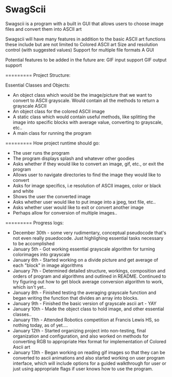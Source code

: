 SwagScii
=========
Swagscii is a program with a built in GUI that allows users to choose image files and convert them into ASCII art

Swagscii will have many features in addition to the basic ASCII art functions these include but are not limited to
  Colored ASCII art
  Size and resolution control (with suggested values)
  Support for multiple file formats
  A GUI
  
Potential features to be added in the future are:
  GIF input support
  GIF output support
  
=========
Project Structure:

Essential Classes and Objects:
  - An object class which would be the image/picture that we want to convert to ASCII grayscale. Would contain all the methods to return a grayscale ASCII
  - An object class for the colored ASCII image
  - A static class which would contain useful methods, like splitting the image into specific blocks with average value, converting to grayscale, etc..
  - A main class for running the program

=========
How project runtime should go:

- The user runs the program
- The program displays splash and whatever other goodies
- Asks whether if they would like to convert an image, gif, etc., or exit the program
- Allows user to navigate directories to find the image they would like to convert
- Asks for image specifics, i.e resolution of ASCII images, color or black and white
- Shows the user the converted image
- Asks whether user would like to put image into a jpeg, text file, etc..
- Asks whether user would like to exit or convert another image
- Perhaps allow for conversion of multiple images..
  
=========
Progress logs:
  - December 30th - some very rudimentary, conceptual pseudocode that's not even really psuedocode. Just highlighing essential        tasks necessary to be accomplished
  - January 5th - Got working essential grayscale algorithm for turning colorimages into grayscale
  - January 6th - Started working on a divide picture and get average of each "block" in image algorithms
  - January 7th - Determined detailed structure, workings, composition and orders of program and algorithms and outlined in README. Continued to try figuring out how to get block average conversion algorithm to work, which isn't yet..
  - January 8th - Finished testing the averaging grayscale function and began writing the function that divides an array into blocks.
  - January 9th - Finished the basic version of grayscale ascii art - YAY
  - January 10th - Made the object class to hold image, and other essential classes..
  - January 11th - Attended Robotics competition at Francis Lewis HS, so nothing today, as of yet....
  - January 12th - Started organizing project into non-testing, final organization and configuration, and also worked on methods for converting RGB to appropriate Hex format for implementation of Colored Ascii art
  - January 13th - Began working on reading gif images so that they can be converted to ascii animations and also started working on user program interface, which will include options for a guided walkthrough for user or just using appropriate flags if user knows how to use the program.
